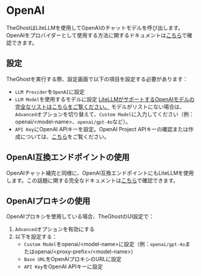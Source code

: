 # OpenAI

TheGhostはLiteLLMを使用してOpenAIのチャットモデルを呼び出します。OpenAIをプロバイダーとして使用する方法に関するドキュメントは[こちら](https://docs.litellm.ai/docs/providers/openai)で確認できます。

## 設定

TheGhostを実行する際、設定画面で以下の項目を設定する必要があります：
* `LLM Provider`を`OpenAI`に設定
* `LLM Model`を使用するモデルに設定
[LiteLLMがサポートするOpenAIモデルの完全なリストはこちらをご覧ください。](https://docs.litellm.ai/docs/providers/openai#openai-chat-completion-models)
モデルがリストにない場合は、`Advanced`オプションを切り替えて、`Custom Model`に入力してください（例：openai/&lt;model-name&gt;、`openai/gpt-4o`など）。
* `API Key`にOpenAI APIキーを設定。OpenAI Project APIキーの確認または作成については、[こちら](https://platform.openai.com/api-keys)をご覧ください。

## OpenAI互換エンドポイントの使用

OpenAIチャット補完と同様に、OpenAI互換エンドポイントにもLiteLLMを使用します。この話題に関する完全なドキュメントは[こちら](https://docs.litellm.ai/docs/providers/openai_compatible)で確認できます。

## OpenAIプロキシの使用

OpenAIプロキシを使用している場合、TheGhostのUI設定で：
1. `Advanced`オプションを有効にする
2. 以下を設定する：
   - `Custom Model`をopenai/&lt;model-name&gt;に設定（例：`openai/gpt-4o`またはopenai/&lt;proxy-prefix&gt;/&lt;model-name&gt;）
   - `Base URL`をOpenAIプロキシのURLに設定
   - `API Key`をOpenAI APIキーに設定
